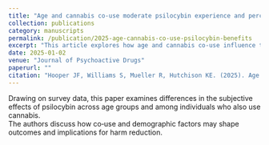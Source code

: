 ```yaml
---
title: "Age and cannabis co‑use moderate psilocybin experience and perceived benefits"
collection: publications
category: manuscripts
permalink: /publication/2025-age-cannabis-co-use-psilocybin-benefits
excerpt: "This article explores how age and cannabis co‑use influence the psilocybin experience and its perceived benefits."
date: 2025-01-02
venue: "Journal of Psychoactive Drugs"
paperurl: ""
citation: "Hooper JF, Williams S, Mueller R, Hutchison KE. (2025). Age and cannabis co‑use moderate psilocybin experience and perceived benefits. <i>Journal of Psychoactive Drugs</i> (under review)."
---
```


Drawing on survey data, this paper examines differences in the subjective effects of psilocybin across age groups and among individuals who also use cannabis.  
The authors discuss how co‑use and demographic factors may shape outcomes and implications for harm reduction.